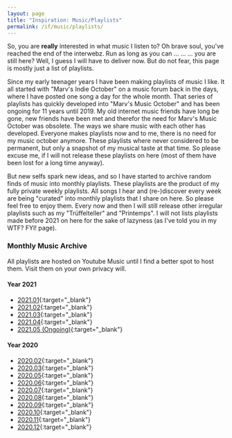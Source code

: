 ```yaml
---
layout: page
title: "Inspiration: Music/Playlists"
permalink: /if/music/playlists/
---
```

So, you are **really** interested in what music I listen to? Oh brave soul, you've reached the end of the interwebz. Run as long as you can ... ... ... you are still here? Well, I guess I will have to deliver now. But do not fear, this page is mostly just a list of playlists.

Since my early teenager years I have been making playlists of music I like. It all started with "Marv's Indie October" on a music forum back in the days, where I have posted one song a day for the whole month. That series of playlists has quickly developed into "Marv's Music October" and has been ongoing for 11 years until 2019. My old internet music friends have long be gone, new friends have been met and therefor the need for Marv's Music October was obsolete. The ways we share music with each other has developed. Everyone makes playlists now and to me, there is no need for my music october anymore. These playlists where never considered to be permanent, but only a snapshot of my musical taste at that time. So please excuse me, if I will not release these playlists on here (most of them have been lost for a long time anyway).

But new selfs spark new ideas, and so I have started to archive random finds of music into monthly playlists. These playlists are the product of my fully private weekly playlists. All songs I hear and (re-)discover every week are being "curated" into monthly playlists that I share on here. So please feel free to enjoy them. Every now and then I will still release other irregular playlists such as my "Trüffelteller" and "Printemps". I will not lists playlists made before 2021 on here for the sake of lazyness (as I've told you in my WTF? FYI! page).

### Monthly Music Archive
All playlists are hosted on Youtube Music until I find a better spot to host them. Visit them on your own privacy will.

#### Year 2021
* [2021.01](https://music.youtube.com/playlist?list=PLdkYrK8vCTsGk3_9LAOotNnhL-j17UVtb&feature=share){:target="_blank"}
* [2021.02](https://music.youtube.com/playlist?list=PLdkYrK8vCTsEFD-TeOaW1OGq7bzc3zoCS&feature=share){:target="_blank"}
* [2021.03](https://music.youtube.com/playlist?list=PLdkYrK8vCTsG-VOyHM-r5Nf_u2wGDB7Zs&feature=share){:target="_blank"}
* [2021.04](https://music.youtube.com/playlist?list=PLdkYrK8vCTsE5TwRHQnXdEST7QxvBlLg-&feature=share){:target="_blank"}
* [2021.05 (Ongoing)](https://music.youtube.com/playlist?list=PLdkYrK8vCTsFgCLPTqrp8UW1cAteOVnKJ&feature=share){:target="_blank"}

#### Year 2020
* [2020.02](https://music.youtube.com/playlist?list=PLdkYrK8vCTsG9OGB43RyXWkhO1dxDTjyu&feature=share){:target="_blank"}
* [2020.03](https://music.youtube.com/playlist?list=PLdkYrK8vCTsGh_wBqvKbTOwiRrI-Be1Fa&feature=share){:target="_blank"}
* [2020.05](https://music.youtube.com/playlist?list=PLdkYrK8vCTsFUatNabbPPz4VbnvwwCCSW&feature=share){:target="_blank"}
* [2020.06](https://music.youtube.com/playlist?list=PLdkYrK8vCTsHvDZ3VHPj3Ek9lGNlIrNr-&feature=share){:target="_blank"}
* [2020.07](https://music.youtube.com/playlist?list=PLdkYrK8vCTsGErQSkB7VErUgTauFeK3X5&feature=share){:target="_blank"}
* [2020.08](https://music.youtube.com/playlist?list=PLdkYrK8vCTsHLR2_aB6tZDR9q3qkRAfbg&feature=share){:target="_blank"}
* [2020.09](https://music.youtube.com/playlist?list=PLdkYrK8vCTsFFDXfoRlCY6BB31Dc5NkOL&feature=share){:target="_blank"}
* [2020.10](https://music.youtube.com/playlist?list=PLdkYrK8vCTsGRcXcuZaUA2h7noKuDuSXm&feature=share){:target="_blank"}
* [2020.11](https://music.youtube.com/playlist?list=PLdkYrK8vCTsG7y1BVysE_Ac6mOiT7XE0w&feature=share){:target="_blank"}
* [2020.12](https://music.youtube.com/playlist?list=PLdkYrK8vCTsELXUTz9UZxbWT0Av0uqND3&feature=share){:target="_blank"}
